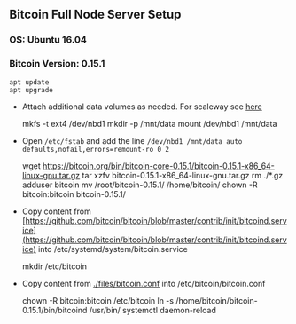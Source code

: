 ## Bitcoin Full Node Server Setup

### OS: Ubuntu 16.04
### Bitcoin Version: 0.15.1

    apt update
    apt upgrade

* Attach additional data volumes as needed. For scaleway see [here](https://www.scaleway.com/docs/attach-and-detach-a-volume-to-an-existing-server/#-Step-3--Format-the-additional-volume)

    mkfs -t ext4 /dev/nbd1
    mkdir -p /mnt/data
    mount /dev/nbd1 /mnt/data

* Open `/etc/fstab` and add the line `/dev/nbd1 /mnt/data auto  defaults,nofail,errors=remount-ro 0 2`

    wget https://bitcoin.org/bin/bitcoin-core-0.15.1/bitcoin-0.15.1-x86_64-linux-gnu.tar.gz
    tar xzfv bitcoin-0.15.1-x86_64-linux-gnu.tar.gz
    rm ./*.gz
    adduser bitcoin
    mv /root/bitcoin-0.15.1/ /home/bitcoin/
    chown -R bitcoin:bitcoin bitcoin-0.15.1/

* Copy content from [https://github.com/bitcoin/bitcoin/blob/master/contrib/init/bitcoind.service](https://github.com/bitcoin/bitcoin/blob/master/contrib/init/bitcoind.service) into /etc/systemd/system/bitcoin.service


    mkdir /etc/bitcoin

* Copy content from [./files/bitcoin.conf](./files/bitcoin.conf) into /etc/bitcoin/bitcoin.conf


    chown -R bitcoin:bitcoin /etc/bitcoin
    ln -s /home/bitcoin/bitcoin-0.15.1/bin/bitcoind /usr/bin/
    systemctl daemon-reload
